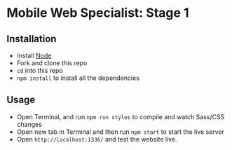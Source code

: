 # Mobile Web Specialist: Stage 1

## Installation

- Install [Node](https://nodejs.org/)
- Fork and clone this repo
- `cd` into this repo
- `npm install` to install all the dependencies

## Usage 

- Open Terminal, and run `npm run styles` to compile and watch Sass/CSS changes
- Open new tab in Terminal and then run `npm start` to start the live server
- Open `http://localhost:1336/` and test the website live.

